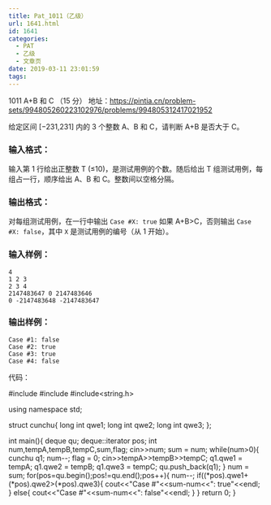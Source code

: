 ```yaml
---
title: Pat_1011（乙级）
url: 1641.html
id: 1641
categories:
  - PAT
  - 乙级
  - 文章页
date: 2019-03-11 23:01:59
tags:
---
```


1011 A+B 和 C （15 分） 地址：https://pintia.cn/problem-sets/994805260223102976/problems/994805312417021952

给定区间 \[−2​31​​,2​31​​\] 内的 3 个整数 A、B 和 C，请判断 A+B 是否大于 C。

### 输入格式：

输入第 1 行给出正整数 T (≤10)，是测试用例的个数。随后给出 T 组测试用例，每组占一行，顺序给出 A、B 和 C。整数间以空格分隔。

### 输出格式：

对每组测试用例，在一行中输出 `Case #X: true` 如果 A+B>C，否则输出 `Case #X: false`，其中 `X` 是测试用例的编号（从 1 开始）。

### 输入样例：

    4
    1 2 3
    2 3 4
    2147483647 0 2147483646
    0 -2147483648 -2147483647
    

### 输出样例：

    Case #1: false
    Case #2: true
    Case #3: true
    Case #4: false

代码：

#include<iostream>
#include<deque>
#include<string.h>

using namespace std;

struct cunchu{
    long int qwe1;
    long int qwe2;
    long int qwe3;
};

int main(){
    deque<cunchu> qu;
    deque<cunchu>::iterator pos;
    int num,tempA,tempB,tempC,sum,flag;
    cin>>num;
    sum = num;
    while(num>0){
        cunchu q1;
        num--;
        flag = 0;
        cin>>tempA>>tempB>>tempC;
        q1.qwe1 = tempA;
        q1.qwe2 = tempB;
        q1.qwe3 = tempC;
        qu.push_back(q1);
    }
    num = sum;
    for(pos=qu.begin();pos!=qu.end();pos++){
        num--;
        if((\*pos).qwe1+(\*pos).qwe2>(*pos).qwe3){
            cout<<"Case #"<<sum-num<<": true"<<endl;
        }
        else{
           cout<<"Case #"<<sum-num<<": false"<<endl;
        }
    }
    return 0;
}
